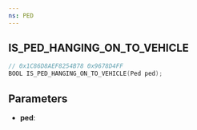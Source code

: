 ```yaml
---
ns: PED
---
```

## IS_PED_HANGING_ON_TO_VEHICLE

```c
// 0x1C86D8AEF8254B78 0x9678D4FF
BOOL IS_PED_HANGING_ON_TO_VEHICLE(Ped ped);
```

## Parameters
* **ped**:
